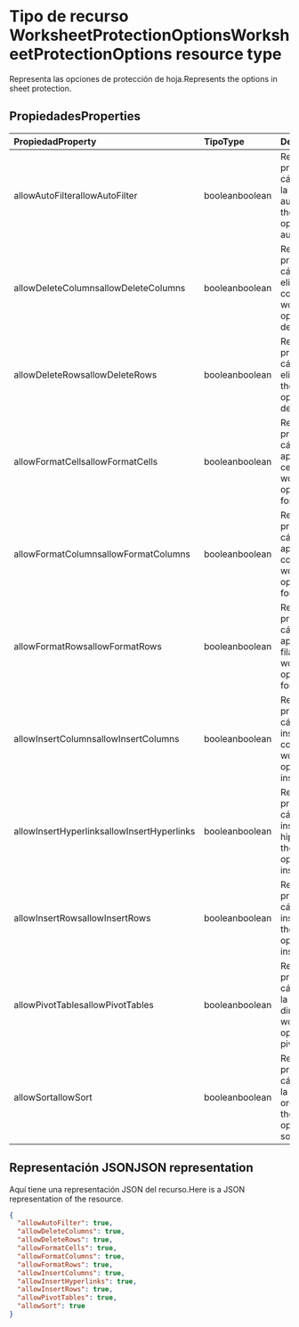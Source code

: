 # <a name="worksheetprotectionoptions-resource-type"></a><span data-ttu-id="da663-101">Tipo de recurso WorksheetProtectionOptions</span><span class="sxs-lookup"><span data-stu-id="da663-101">WorksheetProtectionOptions resource type</span></span>

<span data-ttu-id="da663-102">Representa las opciones de protección de hoja.</span><span class="sxs-lookup"><span data-stu-id="da663-102">Represents the options in sheet protection.</span></span>

## <a name="properties"></a><span data-ttu-id="da663-103">Propiedades</span><span class="sxs-lookup"><span data-stu-id="da663-103">Properties</span></span>
| <span data-ttu-id="da663-104">Propiedad</span><span class="sxs-lookup"><span data-stu-id="da663-104">Property</span></span>     | <span data-ttu-id="da663-105">Tipo</span><span class="sxs-lookup"><span data-stu-id="da663-105">Type</span></span>   |<span data-ttu-id="da663-106">Descripción</span><span class="sxs-lookup"><span data-stu-id="da663-106">Description</span></span>|
|:---------------|:--------|:----------|
|<span data-ttu-id="da663-107">allowAutoFilter</span><span class="sxs-lookup"><span data-stu-id="da663-107">allowAutoFilter</span></span>|<span data-ttu-id="da663-108">boolean</span><span class="sxs-lookup"><span data-stu-id="da663-108">boolean</span></span>|<span data-ttu-id="da663-109">Representa la opción de protección de la hoja de cálculo que permite usar la característica de filtro automático.</span><span class="sxs-lookup"><span data-stu-id="da663-109">Represents the worksheet protection option of allowing using auto filter feature.</span></span>|
|<span data-ttu-id="da663-110">allowDeleteColumns</span><span class="sxs-lookup"><span data-stu-id="da663-110">allowDeleteColumns</span></span>|<span data-ttu-id="da663-111">boolean</span><span class="sxs-lookup"><span data-stu-id="da663-111">boolean</span></span>|<span data-ttu-id="da663-112">Representa la opción de protección de la hoja de cálculo que permite eliminar columnas.</span><span class="sxs-lookup"><span data-stu-id="da663-112">Represents the worksheet protection option of allowing deleting columns.</span></span>|
|<span data-ttu-id="da663-113">allowDeleteRows</span><span class="sxs-lookup"><span data-stu-id="da663-113">allowDeleteRows</span></span>|<span data-ttu-id="da663-114">boolean</span><span class="sxs-lookup"><span data-stu-id="da663-114">boolean</span></span>|<span data-ttu-id="da663-115">Representa la opción de protección de la hoja de cálculo que permite eliminar filas.</span><span class="sxs-lookup"><span data-stu-id="da663-115">Represents the worksheet protection option of allowing deleting rows.</span></span>|
|<span data-ttu-id="da663-116">allowFormatCells</span><span class="sxs-lookup"><span data-stu-id="da663-116">allowFormatCells</span></span>|<span data-ttu-id="da663-117">boolean</span><span class="sxs-lookup"><span data-stu-id="da663-117">boolean</span></span>|<span data-ttu-id="da663-118">Representa la opción de protección de la hoja de cálculo que permite aplicar formato a celdas.</span><span class="sxs-lookup"><span data-stu-id="da663-118">Represents the worksheet protection option of allowing formatting cells.</span></span>|
|<span data-ttu-id="da663-119">allowFormatColumns</span><span class="sxs-lookup"><span data-stu-id="da663-119">allowFormatColumns</span></span>|<span data-ttu-id="da663-120">boolean</span><span class="sxs-lookup"><span data-stu-id="da663-120">boolean</span></span>|<span data-ttu-id="da663-121">Representa la opción de protección de la hoja de cálculo que permite aplicar formato a columnas.</span><span class="sxs-lookup"><span data-stu-id="da663-121">Represents the worksheet protection option of allowing formatting columns.</span></span>|
|<span data-ttu-id="da663-122">allowFormatRows</span><span class="sxs-lookup"><span data-stu-id="da663-122">allowFormatRows</span></span>|<span data-ttu-id="da663-123">boolean</span><span class="sxs-lookup"><span data-stu-id="da663-123">boolean</span></span>|<span data-ttu-id="da663-124">Representa la opción de protección de la hoja de cálculo que permite aplicar formato a filas.</span><span class="sxs-lookup"><span data-stu-id="da663-124">Represents the worksheet protection option of allowing formatting rows.</span></span>|
|<span data-ttu-id="da663-125">allowInsertColumns</span><span class="sxs-lookup"><span data-stu-id="da663-125">allowInsertColumns</span></span>|<span data-ttu-id="da663-126">boolean</span><span class="sxs-lookup"><span data-stu-id="da663-126">boolean</span></span>|<span data-ttu-id="da663-127">Representa la opción de protección de la hoja de cálculo que permite insertar columnas.</span><span class="sxs-lookup"><span data-stu-id="da663-127">Represents the worksheet protection option of allowing inserting columns.</span></span>|
|<span data-ttu-id="da663-128">allowInsertHyperlinks</span><span class="sxs-lookup"><span data-stu-id="da663-128">allowInsertHyperlinks</span></span>|<span data-ttu-id="da663-129">boolean</span><span class="sxs-lookup"><span data-stu-id="da663-129">boolean</span></span>|<span data-ttu-id="da663-130">Representa la opción de protección de la hoja de cálculo que permite insertar hipervínculos.</span><span class="sxs-lookup"><span data-stu-id="da663-130">Represents the worksheet protection option of allowing inserting hyperlinks.</span></span>|
|<span data-ttu-id="da663-131">allowInsertRows</span><span class="sxs-lookup"><span data-stu-id="da663-131">allowInsertRows</span></span>|<span data-ttu-id="da663-132">boolean</span><span class="sxs-lookup"><span data-stu-id="da663-132">boolean</span></span>|<span data-ttu-id="da663-133">Representa la opción de protección de la hoja de cálculo que permite insertar filas.</span><span class="sxs-lookup"><span data-stu-id="da663-133">Represents the worksheet protection option of allowing inserting rows.</span></span>|
|<span data-ttu-id="da663-134">allowPivotTables</span><span class="sxs-lookup"><span data-stu-id="da663-134">allowPivotTables</span></span>|<span data-ttu-id="da663-135">boolean</span><span class="sxs-lookup"><span data-stu-id="da663-135">boolean</span></span>|<span data-ttu-id="da663-136">Representa la opción de protección de la hoja de cálculo que permite usar la característica de tabla dinámica.</span><span class="sxs-lookup"><span data-stu-id="da663-136">Represents the worksheet protection option of allowing using pivot table feature.</span></span>|
|<span data-ttu-id="da663-137">allowSort</span><span class="sxs-lookup"><span data-stu-id="da663-137">allowSort</span></span>|<span data-ttu-id="da663-138">boolean</span><span class="sxs-lookup"><span data-stu-id="da663-138">boolean</span></span>|<span data-ttu-id="da663-139">Representa la opción de protección de la hoja de cálculo que permite usar la característica de ordenación.</span><span class="sxs-lookup"><span data-stu-id="da663-139">Represents the worksheet protection option of allowing using sort feature.</span></span>|

## <a name="json-representation"></a><span data-ttu-id="da663-140">Representación JSON</span><span class="sxs-lookup"><span data-stu-id="da663-140">JSON representation</span></span>

<span data-ttu-id="da663-141">Aquí tiene una representación JSON del recurso.</span><span class="sxs-lookup"><span data-stu-id="da663-141">Here is a JSON representation of the resource.</span></span>

<!-- {
  "blockType": "resource",
  "optionalProperties": [

  ],
  "@odata.type": "microsoft.graph.workbookWorksheetProtectionOptions"
}-->

```json
{
  "allowAutoFilter": true,
  "allowDeleteColumns": true,
  "allowDeleteRows": true,
  "allowFormatCells": true,
  "allowFormatColumns": true,
  "allowFormatRows": true,
  "allowInsertColumns": true,
  "allowInsertHyperlinks": true,
  "allowInsertRows": true,
  "allowPivotTables": true,
  "allowSort": true
}

```

<!-- uuid: 8fcb5dbc-d5aa-4681-8e31-b001d5168d79
2015-10-25 14:57:30 UTC -->
<!-- {
  "type": "#page.annotation",
  "description": "WorksheetProtectionOptions resource",
  "keywords": "",
  "section": "documentation",
  "tocPath": ""
}-->
